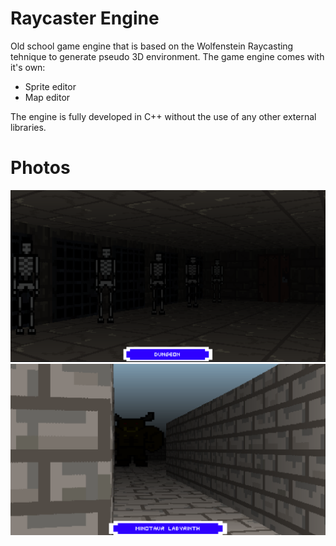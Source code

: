 # Raycaster Engine
Old school game engine that is based on the Wolfenstein Raycasting tehnique to generate pseudo 3D environment. The game engine comes with it's own:
- Sprite editor
- Map editor

The engine is fully developed in C++ without the use of any other external libraries.

# Photos
![dungeon](Media/dungeon.png)
![labyrinth](Media/labyrinth.png)

